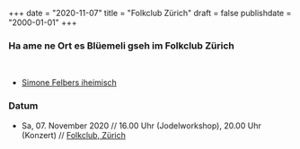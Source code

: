 ﻿+++
date = "2020-11-07"
title = "Folkclub Zürich"
draft = false
publishdate = "2000-01-01"
+++

### Ha ame ne Ort es Blüemeli gseh im Folkclub Zürich

<br>

* [Simone Felbers iheimisch](https://simonefelbersiheimisch.ch/)


### Datum

* Sa, 07. November 2020 // 16.00 Uhr (Jodelworkshop), 20.00 Uhr (Konzert) // [Folkclub, Zürich](http://www.folkclub.ch/iheimisch/)
